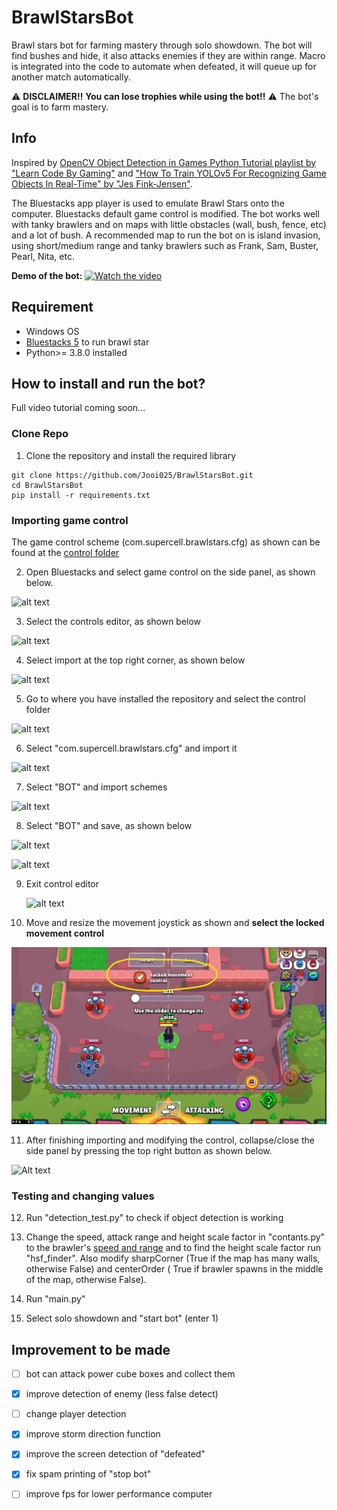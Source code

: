 # BrawlStarsBot
Brawl stars bot for farming mastery through solo showdown. The bot will find bushes and hide, it also attacks enemies if they are within range. Macro is integrated into the code to automate when defeated, it will queue up for another match automatically. 

⚠️ **DISCLAIMER!!**  ****You can lose trophies while using the bot!!**** ⚠️  The bot's goal is to farm mastery.

## Info
Inspired by [OpenCV Object Detection in Games Python Tutorial playlist by "Learn Code By Gaming"](https://www.youtube.com/watch?v=KecMlLUuiE4&list=PL1m2M8LQlzfKtkKq2lK5xko4X-8EZzFPI) and ["How To Train YOLOv5 For Recognizing Game Objects In Real-Time" by "Jes Fink-Jensen"](https://betterprogramming.pub/how-to-train-yolov5-for-recognizing-custom-game-objects-in-real-time-9d78369928a8).

The Bluestacks app player is used to emulate Brawl Stars onto the computer. Bluestacks default game control is modified. The bot works well with tanky brawlers and on maps with little obstacles (wall, bush, fence, etc) and a lot of bush.
A recommended map to run the bot on is island invasion, using short/medium range and tanky brawlers such as Frank, Sam, Buster, Pearl, Nita, etc.

****Demo of the bot:****
[![Watch the video](https://github.com/Jooi025/BrawlStarsBot/blob/main/misc/image/youtube_thumbnail.jpg)](https://www.youtube.com/watch?v=kp5izpAKA-Y)

## Requirement
* Windows OS
* [Bluestacks 5](https://www.bluestacks.com/download.html) to run brawl star
* Python>= 3.8.0 installed

## How to install and run the bot?
Full video tutorial coming soon...
### Clone Repo
1. Clone the repository and install the required library
```
git clone https://github.com/Jooi025/BrawlStarsBot.git
cd BrawlStarsBot
pip install -r requirements.txt
```
### Importing game control
The game control scheme (com.supercell.brawlstars.cfg) as shown can be found at the [control folder](https://github.com/Jooi025/BrawlStarsBot/tree/main/control)

2. Open Bluestacks and select game control on the side panel, as shown below.

![alt text](https://github.com/Jooi025/BrawlStarsBot/blob/main/misc/image/game_control.jpg)

3. Select the controls editor, as shown below

![alt text](https://github.com/Jooi025/BrawlStarsBot/blob/main/misc/image/control_editor.jpg)

4. Select import at the top right corner, as shown below

![alt text](https://github.com/Jooi025/BrawlStarsBot/blob/main/misc/image/import.jpg)

5. Go to where you have installed the repository and select the control folder

![alt text](https://github.com/Jooi025/BrawlStarsBot/blob/main/misc/image/control.jpg)

6. Select "com.supercell.brawlstars.cfg" and import it

![alt text](https://github.com/Jooi025/BrawlStarsBot/blob/main/misc/image/importing.jpg)

7. Select "BOT" and import schemes

![alt text](https://github.com/Jooi025/BrawlStarsBot/blob/main/misc/image/bot_importing.jpg)

8. Select "BOT" and save, as shown below

![alt text](https://github.com/Jooi025/BrawlStarsBot/blob/main/misc/image/select_bot.jpg)

![alt text](https://github.com/Jooi025/BrawlStarsBot/blob/main/misc/image/save.jpg)

9. Exit control editor

   ![alt text](https://github.com/Jooi025/BrawlStarsBot/blob/main/misc/image/exiting.jpg)


10. Move and resize the movement joystick as shown and ****select the locked movement control****

![Alt text](control/controlSetup.jpg?raw=true "Example of gamecontrol in Bluestacks")

11. After finishing importing and modifying the control, collapse/close the side panel by pressing the top right button as shown below.  

![Alt text](https://github.com/Jooi025/BrawlStarsBot/blob/main/misc/image/side_panel_bluestacks.jpg )
### Testing and changing values
 12. Run "detection_test.py" to check if object detection is working
 13. Change the speed, attack range and height scale factor in "contants.py" to the brawler's [speed and range](https://pixelcrux.com/Brawl_Stars/Brawlers/)  and to find the height scale factor run "hsf_finder". Also modify sharpCorner (True if the map has many walls, otherwise False) and centerOrder ( True if brawler spawns in the middle of the map, otherwise False).
     
 14. Run "main.py"
 15. Select solo showdown and "start bot" (enter 1)

 ## Improvement to be made
 - [ ] bot can attack power cube boxes and collect them
 - [x] improve detection of enemy (less false detect)
 - [ ] change player detection
 - [x] improve storm direction function 
 - [x] improve the screen detection of "defeated"
 - [x] fix spam printing of "stop bot" 
 - [ ] improve fps for lower performance computer 



